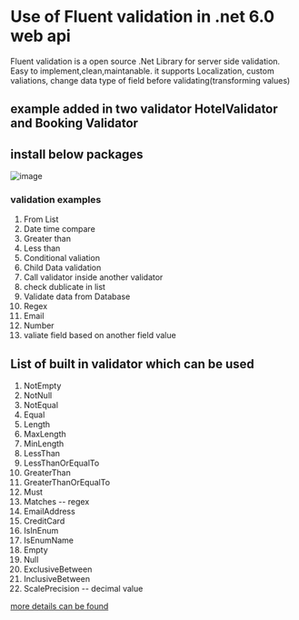 # Use of Fluent validation in .net 6.0 web api
Fluent validation is a open source .Net Library for server side validation. Easy to implement,clean,maintanable. it supports Localization, custom valiations,
change data type of field before validating(transforming values)
## example added in two validator HotelValidator and Booking Validator
## install below packages
![image](https://user-images.githubusercontent.com/85626647/197192270-7b1a5932-0443-4ede-a2e2-066e3db82ffb.png)

### validation examples 
1. From List
2. Date time compare
3. Greater than 
4. Less than
5. Conditional valiation
6. Child Data validation
7. Call validator inside another validator
8. check dublicate in list
9. Validate data from Database
10. Regex 
11. Email
12. Number
13. valiate field based on another field value

## List of built in validator which can be used
1. NotEmpty 
2. NotNull
3. NotEqual 
4. Equal 
5. Length 
6. MaxLength 
7. MinLength 
8. LessThan
9. LessThanOrEqualTo
10. GreaterThan
11. GreaterThanOrEqualTo
12. Must
13. Matches -- regex
14. EmailAddress
15. CreditCard
16. IsInEnum
17. IsEnumName
18. Empty 
19. Null 
20. ExclusiveBetween 
21. InclusiveBetween
22. ScalePrecision -- decimal value 

[more details can be found](https://docs.fluentvalidation.net/en/latest/built-in-validators.html)




